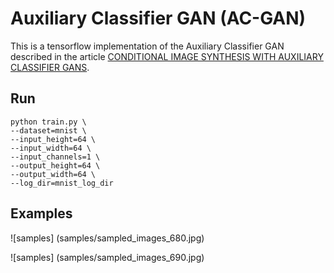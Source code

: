 # Auxiliary Classifier GAN (AC-GAN)

This is a tensorflow implementation of the Auxiliary Classifier GAN described in the article [CONDITIONAL IMAGE SYNTHESIS WITH AUXILIARY CLASSIFIER GANS](https://arxiv.org/abs/1610.09585).

## Run

```shell
python train.py \
--dataset=mnist \
--input_height=64 \
--input_width=64 \
--input_channels=1 \
--output_height=64 \
--output_width=64 \
--log_dir=mnist_log_dir
```

## Examples
![samples]
(samples/sampled_images_680.jpg)

![samples]
(samples/sampled_images_690.jpg)
